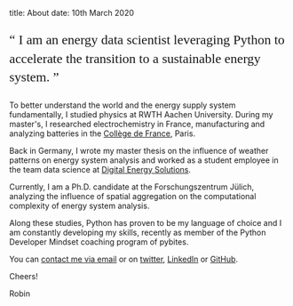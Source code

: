 title: About
date: 10th March 2020

<p style = "font-family:georgia,garamond,serif;font-size:24px;line-height:1.4">
<q>
I am an energy data scientist leveraging Python 
to accelerate the transition to a sustainable energy system.
</q>
</p>

To better understand the world and the energy supply system fundamentally, I studied physics at RWTH Aachen University. During my master's, I researched electrochemistry in France, manufacturing and analyzing batteries in the [Collège de France](www.college-de-france.fr), Paris.

Back in Germany, I wrote my master thesis on the influence of weather patterns on energy system analysis and worked as a student employee in the team data science at [Digital Energy Solutions](https://www.digital-energysolutions.de/en/).

Currently, I am a Ph.D. candidate at the Forschungszentrum Jülich, analyzing the influence of spatial aggregation on the computational complexity of energy system analysis.

Along these studies, Python has proven to be my language of choice and I am constantly developing my skills, recently as member of the Python Developer Mindset coaching program of pybites.

You can [contact me via email](mailto:robin.beer@rwth-aachen.de) or on [twitter](https://twitter.com/R_E_Beer), [LinkedIn](https://www.linkedin.com/in/robin-beer-7595b680/) or [GitHub](https://github.com/Zaubeerer).

Cheers!

Robin

<!-- #TODO: Twitter, linkedin, Github icons -->
